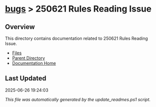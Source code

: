 # [bugs](../) > 250621 Rules Reading Issue

## Overview
This directory contains documentation related to 250621 Rules Reading Issue.

- [Files](#files)
- [Parent Directory](../)
- [Documentation Home](../../)

## Last Updated

2025-06-26 19:24:03

*This file was automatically generated by the update_readmes.ps1 script.*
